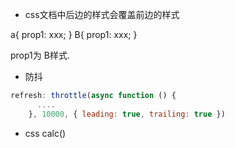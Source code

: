 

- css文档中后边的样式会覆盖前边的样式

<div class="a b"></div>

a{
   prop1: xxx;
}
B{
   prop1: xxx;
}

prop1为 B样式.


- 防抖
```javascript
refresh: throttle(async function () {
      ....
    }, 10000, { leading: true, trailing: true })
```

- css calc()